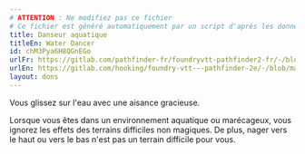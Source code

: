 ```yaml
---
# ATTENTION : Ne modifiez pas ce fichier
# Ce fichier est généré automatiquement par un script d'après les données du module Foundry VTT officiel et de sa traduction
title: Danseur aquatique
titleEn: Water Dancer
id: chM3Pya6H8QGnEGo
urlFr: https://gitlab.com/pathfinder-fr/foundryvtt-pathfinder2-fr/-/blob/master/data/feats/chM3Pya6H8QGnEGo.htm
urlEn: https://gitlab.com/hooking/foundry-vtt---pathfinder-2e/-/blob/master/packs/data/feats.db/water-dancer.json
layout: dons
---
```

Vous glissez sur l'eau avec une aisance gracieuse.

Lorsque vous êtes dans un environnement aquatique ou marécageux, vous ignorez les effets des terrains difficiles non magiques. De plus, nager vers le haut ou vers le bas n'est pas un terrain difficile pour vous.
